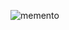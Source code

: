 ![memento](https://github.com/AsadovIbrahim/MementoPattern/assets/127614295/442db05b-985e-48b3-9b0f-e79c2afeb7fd)

